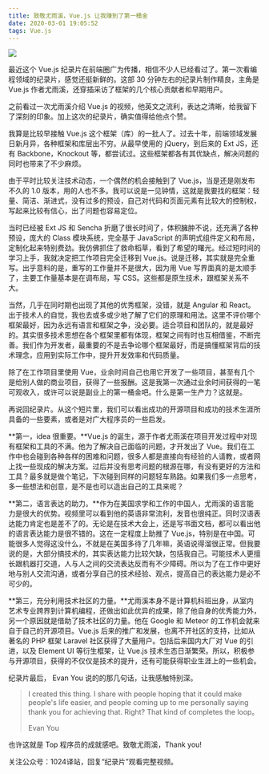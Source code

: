 ```yaml
---
title: 致敬尤雨溪，Vue.js 让我赚到了第一桶金
date: 2020-03-01 19:05:52
tags: Vue.js
---
```


![](https://s1.ax1x.com/2020/03/15/81hGhn.md.jpg)

最近这个 Vue.js 纪录片在前端圈广为传播，相信不少人已经看过了。第一次看编程领域的纪录片，感觉还挺新鲜的。这部 30 分钟左右的纪录片制作精良，主角是 Vue.js 作者尤雨溪，还穿插采访了框架的几个核心贡献者和早期用户。

之前看过一次尤雨溪介绍 Vue.js 的视频，他英文之流利，表达之清晰，给我留下了深刻的印象。加上这次的纪录片，确实值得给他点个赞。
<!-- more -->
我算是比较早接触 Vue.js 这个框架（库）的一批人了。过去十年，前端领域发展日新月异，各种框架和库层出不穷。从最早使用的 jQuery，到后来的 Ext JS，还有 Backbone，Knockout 等，都尝试过。这些框架都各有其优缺点，解决问题的同时也带来了不少麻烦。

由于平时比较关注技术动态，一个偶然的机会接触到了 Vue.js，当是还是刚发布不久的 1.0 版本，用的人也不多。我可以说是一见钟情，这就是我要找的框架：轻量、简洁、渐进式，没有过多的预设，自己对代码和页面元素有比较大的控制权，写起来比较有信心，出了问题也容易定位。

当时已经被 Ext JS 和 Sencha 折磨了很长时间了，体积臃肿不说，还充满了各种预设，庞大的 Class 模块系统，完全基于 JavaScript 的声明式组件定义和布局，定制化起来特别费劲。我仿佛抓住了救命稻草，看到了希望的曙光。经过短时间的学习上手，我就决定把工作项目完全迁移到 Vue.js。说是迁移，其实就是完全重写。出乎意料的是，重写的工作量并不是很大，因为用 Vue 写界面真的是太顺手了，主要工作量基本是在调布局，写 CSS。这些都是原生技术，跟框架关系不大。

当然，几乎在同时期也出现了其他的优秀框架，没错，就是 Angular 和 React。出于技术人的自觉，我也去或多或少地了解了它们的原理和用法。这里不评价哪个框架最好，因为永远有语言和框架之争，没必要。适合项目和团队的，就是最好的。其实很多技术思想在各个框架里都有体现，框架之间有时也互相借鉴，不断完善。我们作为开发者，最重要的不是去争论哪个框架最好，而是搞懂框架背后的技术理念，应用到实际工作中，提升开发效率和代码质量。

除了在工作项目里使用 Vue，业余时间自己也用它开发了一些项目，甚至有几个是给别人做的商业项目，获得了一些报酬。这是我第一次通过业余时间获得的一笔可观收入，或许可以说是副业上的第一桶金吧。什么是第一生产力？这就是。

再说回纪录片。从这个短片里，我们可以看出成功的开源项目和成功的技术生涯所具备的一些要素，或者是对广大程序员的一些启发。

**第一，idea 很重要。**Vue.js 的诞生，源于作者尤雨溪在项目开发过程中对现有框架和工具的不满。他为了解决自己面临的问题，才开发出了 Vue。我们在工作中也会碰到各种各样的困难和问题，很多人都是直接向有经验的人请教，或者网上找一些现成的解决方案。过后并没有思考问题的根源在哪，有没有更好的方法和工具？最多就是做个笔记，下次碰到同样的问题轻车熟路。如果我们多一点思考，多一些想法和创意，是不是也可以造出自己的工具来呢？

**第二，语言表达的助力。**作为在美国求学和工作的中国人，尤雨溪的语言能力是很大的优势。视频里可以看到他的英语非常流利，发音也很纯正。同时汉语表达能力肯定也是差不了的。无论是在技术大会上，还是写书面文档，都可以看出他的语言表达能力是很不错的。这在一定程度上助推了 Vue.js，特别是在中国。可能很多人觉得这没什么，不就是在美国多待了几年嘛，英语说得溜很正常。但我要说的是，大部分搞技术的，其实表达能力比较欠缺，包括我自己。可能技术人更擅长跟机器打交道，人与人之间的交流表达反而有不少障碍。所以为了在工作中更好地与别人交流沟通，或者分享自己的技术经验、观点，提高自己的表达能力是必不可少的。

**第三，充分利用技术社区的力量。**尤雨溪本身不是计算机科班出身，从室内艺术专业跨界到计算机编程，还做出如此优异的成果，除了他自身的优秀能力外，另一个原因就是借助了技术社区的力量。他在 Google 和 Meteor 的工作机会就来自于自己的开源项目。Vue.js 后来的推广和发展，也离不开社区的支持，比如从著名的 PHP 框架 Laravel 社区获得了大量用户。包括后来国内大厂对 Vue 的引进，以及 Element UI 等衍生框架，让 Vue.js 技术生态日渐繁荣。所以，积极参与开源项目，获得的不仅仅是技术的提升，还有可能获得职业生涯上的一些机会。

纪录片最后， Evan You 说的的那几句话，让我感触特别深。

> I created this thing. I share with people hoping that it could make people's life easier, and people coming up to me personally saying thank you for achieving that. Right? That kind of completes the loop。
> 
> Evan You

也许这就是 Top 程序员的成就感吧。致敬尤雨溪，Thank you!

关注公众号：1024译站，回复“纪录片”观看完整视频。